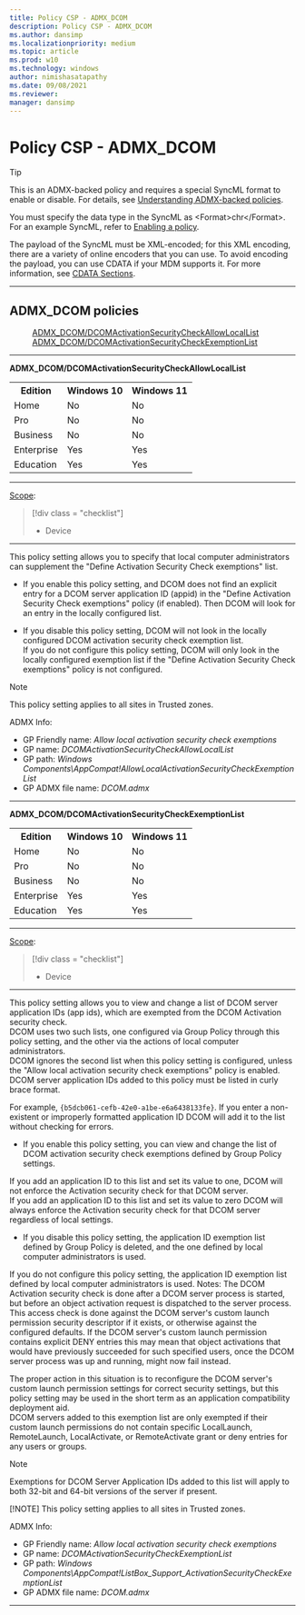 ```yaml
---
title: Policy CSP - ADMX_DCOM
description: Policy CSP - ADMX_DCOM
ms.author: dansimp
ms.localizationpriority: medium
ms.topic: article
ms.prod: w10
ms.technology: windows
author: nimishasatapathy
ms.date: 09/08/2021
ms.reviewer: 
manager: dansimp
---
```


# Policy CSP - ADMX_DCOM

> [!TIP]
> This is an ADMX-backed policy and requires a special SyncML format to enable or disable.  For details, see [Understanding ADMX-backed policies](./understanding-admx-backed-policies.md).
> 
> You must specify the data type in the SyncML as &lt;Format&gt;chr&lt;/Format&gt;. For an example SyncML, refer to [Enabling a policy](./understanding-admx-backed-policies.md#enabling-a-policy).
> 
> The payload of the SyncML must be XML-encoded; for this XML encoding, there are a variety of online encoders that you can use. To avoid encoding the payload, you can use CDATA if your MDM supports it.  For more information, see [CDATA Sections](http://www.w3.org/TR/REC-xml/#sec-cdata-sect).

<hr/>

<!--Policies-->
## ADMX_DCOM policies  

<dl>
  <dd>
    <a href="#admx-dcom-dcomactivationsecuritycheckallowlocallist">ADMX_DCOM/DCOMActivationSecurityCheckAllowLocalList</a>
  </dd>
  <dd>
    <a href="#admx-dcom-dcomactivationsecuritycheckexemptionlist">ADMX_DCOM/DCOMActivationSecurityCheckExemptionList</a>
  </dd>
</dl>


<hr/>

<!--Policy-->
<a href="" id="admx-dcom-dcomactivationsecuritycheckallowlocallist"></a>**ADMX_DCOM/DCOMActivationSecurityCheckAllowLocalList**  

<!--SupportedSKUs-->
<table>
<tr>
    <th>Edition</th>
    <th>Windows 10</th>
    <th>Windows 11</th>
</tr>
<tr>
    <td>Home</td>
    <td>No</td>
    <td>No</td>
</tr>
<tr>
    <td>Pro</td>
    <td>No</td>
    <td>No</td>
</tr>
<tr>
    <td>Business</td>
    <td>No</td>
    <td>No</td>
</tr>
<tr>
    <td>Enterprise</td>
    <td>Yes</td>
    <td>Yes</td>
</tr>
<tr>
    <td>Education</td>
    <td>Yes</td>
    <td>Yes</td>
</table>

<!--/SupportedSKUs-->
<hr/>

<!--Scope-->
[Scope](./policy-configuration-service-provider.md#policy-scope):

> [!div class = "checklist"]
> * Device

<hr/>

<!--/Scope-->
<!--Description-->
This policy setting allows you to specify that local computer administrators can supplement the "Define Activation Security Check exemptions" list.
  
- If you enable this policy setting, and DCOM does not find an explicit entry for a DCOM server application ID (appid) in the "Define Activation Security Check exemptions" policy (if enabled). Then DCOM will look for an entry in the locally configured list.

- If you disable this policy setting, DCOM will not look in the locally configured DCOM activation security check exemption list.  
If you do not configure this policy setting, DCOM will only look in the locally configured exemption list if the "Define Activation Security Check exemptions" policy is not configured.

> [!NOTE]
> This policy setting applies to all sites in Trusted zones.

<!--/Description-->

<!--ADMXBacked-->
ADMX Info:  
-   GP Friendly name: *Allow local activation security check exemptions*
-   GP name: *DCOMActivationSecurityCheckAllowLocalList*
-   GP path: *Windows Components\AppCompat!AllowLocalActivationSecurityCheckExemptionList*
-   GP ADMX file name: *DCOM.admx*

<!--/ADMXBacked-->
<!--/Policy-->
<hr/>

<!--Policy-->
<a href="" id="admx-dcom-dcomactivationsecuritycheckexemptionlist"></a>**ADMX_DCOM/DCOMActivationSecurityCheckExemptionList**  

<!--SupportedSKUs-->
<table>
<tr>
    <th>Edition</th>
    <th>Windows 10</th>
    <th>Windows 11</th>
</tr>
<tr>
    <td>Home</td>
    <td>No</td>
    <td>No</td>
</tr>
<tr>
    <td>Pro</td>
    <td>No</td>
    <td>No</td>
</tr>
<tr>
    <td>Business</td>
    <td>No</td>
    <td>No</td>
</tr>
<tr>
    <td>Enterprise</td>
    <td>Yes</td>
    <td>Yes</td>
</tr>
<tr>
    <td>Education</td>
    <td>Yes</td>
    <td>Yes</td>
</table>

<!--/SupportedSKUs-->
<hr/>

<!--Scope-->
[Scope](./policy-configuration-service-provider.md#policy-scope):

> [!div class = "checklist"]
> * Device

<hr/>

<!--/Scope-->
<!--Description-->
This policy setting allows you to view and change a list of DCOM server application IDs (app ids), which are exempted from the DCOM Activation security check.  
DCOM uses two such lists, one configured via Group Policy through this policy setting, and the other via the actions of local computer administrators.  
DCOM ignores the second list when this policy setting is configured, unless the "Allow local activation security check exemptions" policy is enabled. 
DCOM server application IDs added to this policy must be listed in curly brace format.

For example, `{b5dcb061-cefb-42e0-a1be-e6a6438133fe}`.
If you enter a non-existent or improperly formatted application ID DCOM will add it to the list without checking for errors.  
- If you enable this policy setting, you can view and change the list of DCOM activation security check exemptions defined by Group Policy settings. 

If you add an application ID to this list and set its value to one, DCOM will not enforce the Activation security check for that DCOM server.   
If you add an application ID to this list and set its value to zero DCOM will always enforce the Activation security check for that DCOM server regardless of local 
settings.  
- If you disable this policy setting, the application ID exemption list defined by Group Policy is deleted, and the one defined by local computer administrators is used.  

If you do not configure this policy setting, the application ID exemption list defined by local computer administrators is used.  Notes:  The DCOM Activation security check is done after a DCOM server process is started, but before an object activation request is dispatched to the server process.   
This access check is done against the DCOM server's custom launch permission security descriptor if it exists, or otherwise against the configured defaults.  If the DCOM server's custom launch permission contains explicit DENY entries this may mean that object activations that would have previously succeeded for such specified users, once the DCOM server process was up and running, might now fail instead.  

The proper action in this situation is to reconfigure the DCOM server's custom launch permission settings for correct security settings, but this policy setting may be used in the short term as an application compatibility deployment aid.  
DCOM servers added to this exemption list are only exempted if their custom launch permissions do not contain specific LocalLaunch, RemoteLaunch, LocalActivate, or RemoteActivate grant or deny entries for any users or groups.  

> [!NOTE]
> Exemptions for DCOM Server Application IDs added to this list will apply to both 32-bit and 64-bit versions of the server if present.
> 
> [!NOTE]
> This policy setting applies to all sites in Trusted zones.

<!--/Description-->

<!--ADMXBacked-->
ADMX Info:  
-   GP Friendly name: *Allow local activation security check exemptions*
-   GP name: *DCOMActivationSecurityCheckExemptionList*
-   GP path: *Windows Components\AppCompat!ListBox_Support_ActivationSecurityCheckExemptionList*
-   GP ADMX file name: *DCOM.admx*

<!--/ADMXBacked-->
<!--/Policy-->
<hr/>

<!--/Policies-->

